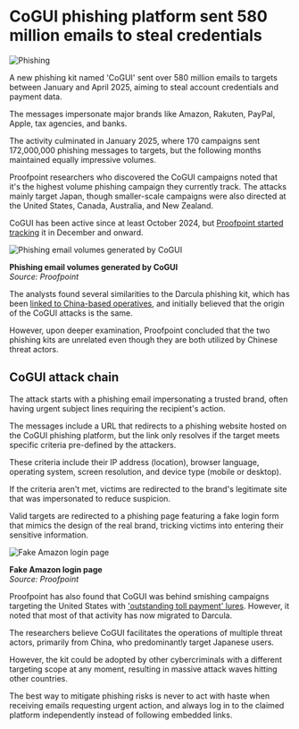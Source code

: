 # CoGUI phishing platform sent 580 million emails to steal credentials

![Phishing](https://www.bleepstatic.com/content/hl-images/2024/05/13/Phishing.jpg)

A new phishing kit named 'CoGUI' sent over 580 million emails to targets between January and April 2025, aiming to steal account credentials and payment data.

The messages impersonate major brands like Amazon, Rakuten, PayPal, Apple, tax agencies, and banks.

The activity culminated in January 2025, where 170 campaigns sent 172,000,000 phishing messages to targets, but the following months maintained equally impressive volumes. 

Proofpoint researchers who discovered the CoGUI campaigns noted that it's the highest volume phishing campaign they currently track. The attacks mainly target Japan, though smaller-scale campaigns were also directed at the United States, Canada, Australia, and New Zealand.

CoGUI has been active since at least October 2024, but [Proofpoint started tracking](https://www.proofpoint.com/us/blog/threat-insight/cogui-phish-kit-targets-japan-millions-messages) it in December and onward.

![Phishing email volumes generated by CoGUI](https://www.bleepstatic.com/images/news/u/1220909/2025/May/volumes.jpg)

**Phishing email volumes generated by CoGUI**  
_Source: Proofpoint_

The analysts found several similarities to the Darcula phishing kit, which has been [linked to China-based operatives](https://www.bleepingcomputer.com/news/security/darcula-phaas-steals-884-000-credit-cards-via-phishing-texts/), and initially believed that the origin of the CoGUI attacks is the same.

However, upon deeper examination, Proofpoint concluded that the two phishing kits are unrelated even though they are both utilized by Chinese threat actors.

## CoGUI attack chain

The attack starts with a phishing email impersonating a trusted brand, often having urgent subject lines requiring the recipient's action.

The messages include a URL that redirects to a phishing website hosted on the CoGUI phishing platform, but the link only resolves if the target meets specific criteria pre-defined by the attackers.

These criteria include their IP address (location), browser language, operating system, screen resolution, and device type (mobile or desktop).

If the criteria aren't met, victims are redirected to the brand's legitimate site that was impersonated to reduce suspicion.

Valid targets are redirected to a phishing page featuring a fake login form that mimics the design of the real brand, tricking victims into entering their sensitive information.

![Fake Amazon login page](https://www.bleepstatic.com/images/news/u/1220909/2025/May/amazon-page.jpg)

**Fake Amazon login page**  
_Source: Proofpoint_

Proofpoint has also found that CoGUI was behind smishing campaigns targeting the United States with ['outstanding toll payment' lures](https://www.bleepingcomputer.com/news/security/toll-payment-text-scam-returns-in-massive-phishing-wave/). However, it noted that most of that activity has now migrated to Darcula.

The researchers believe CoGUI facilitates the operations of multiple threat actors, primarily from China, who predominantly target Japanese users.

However, the kit could be adopted by other cybercriminals with a different targeting scope at any moment, resulting in massive attack waves hitting other countries.

The best way to mitigate phishing risks is never to act with haste when receiving emails requesting urgent action, and always log in to the claimed platform independently instead of following embedded links.